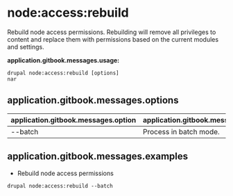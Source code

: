 # node:access:rebuild
Rebuild node access permissions. Rebuilding will remove all privileges to content and replace them with permissions based on the current modules and settings.

**application.gitbook.messages.usage:**
```
drupal node:access:rebuild [options]
nar
```

## application.gitbook.messages.options
application.gitbook.messages.option | application.gitbook.messages.details
-------|-------------
--batch | Process in batch mode.

## application.gitbook.messages.examples
* Rebuild node access permissions
```
drupal node:access:rebuild --batch
```
